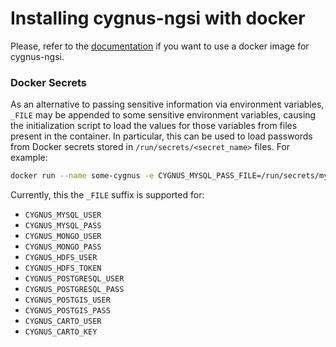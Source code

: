 # Installing cygnus-ngsi with docker

Please, refer to the [documentation](../../doc/cygnus-ngsi/installation_and_administration_guide/install_with_docker.md) if you want to use a docker image for cygnus-ngsi.

### Docker Secrets

As an alternative to passing sensitive information via environment variables, `_FILE` may be appended to some sensitive environment variables, causing the initialization script to load the values for those variables from files present in the container. In particular, this can be used to load passwords from Docker secrets stored in `/run/secrets/<secret_name>` files. For example:

```bash
docker run --name some-cygnus -e CYGNUS_MYSQL_PASS_FILE=/run/secrets/mysql-root -d fiware/cygnus-ngsi:tag
```

Currently, this the `_FILE` suffix is supported for:

* `CYGNUS_MYSQL_USER`
* `CYGNUS_MYSQL_PASS`
* `CYGNUS_MONGO_USER`
* `CYGNUS_MONGO_PASS`
* `CYGNUS_HDFS_USER`
* `CYGNUS_HDFS_TOKEN`
* `CYGNUS_POSTGRESQL_USER`
* `CYGNUS_POSTGRESQL_PASS`
* `CYGNUS_POSTGIS_USER`
* `CYGNUS_POSTGIS_PASS`
* `CYGNUS_CARTO_USER`
* `CYGNUS_CARTO_KEY`


